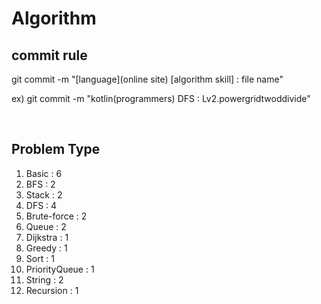 # Algorithm

## commit rule 
git commit -m "[language](online site) [algorithm skill] : file name"

ex) git commit -m "kotlin(programmers) DFS : Lv2.powergridtwoddivide"

<br>

## Problem Type
1. Basic : 6
2. BFS : 2
3. Stack : 2
4. DFS : 4
5. Brute-force : 2
6. Queue : 2
7. Dijkstra : 1
8. Greedy : 1
9. Sort : 1
10. PriorityQueue : 1
11. String :  2
12. Recursion : 1
